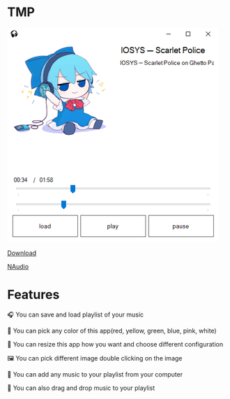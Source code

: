 # TMP
![image](Screenshot_2025_06_08-2.png)

[Download](https://drive.google.com/drive/folders/1mIyqS5k-nsr7ysP2APonivqoRa7EXqme?usp=drive_link) 

[NAudio](https://github.com/naudio/NAudio) 

# Features

🎧 You can save and load playlist of your music

🎨 You can pick any color of this app(red, yellow, green, blue, pink, white)

👾 You can resize this app how you want and choose different configuration 

🖼 You can pick different image double clicking on the image 

🎼 You can add any music to your playlist from your computer 

📂 You can also drag and drop music to your playlist